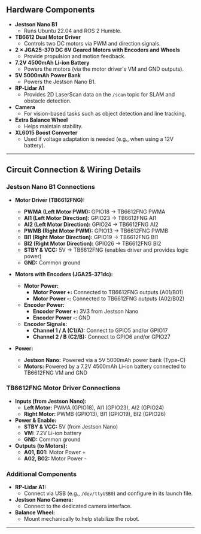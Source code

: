 

## Hardware Components

- **Jestson Nano B1**  
  - Runs Ubuntu 22.04 and ROS 2 Humble.
- **TB6612 Dual Motor Driver**  
  - Controls two DC motors via PWM and direction signals.
- **2 × JGA25-370 DC 6V Geared Motors with Encoders and Wheels**  
  - Provide propulsion and motion feedback.
- **7.2V 4500mAh Li-ion Battery**  
  - Powers the motors (via the motor driver's VM and GND outputs).
- **5V 5000mAh Power Bank**  
  - Powers the Jestson Nano B1.
- **RP‑Lidar A1**  
  - Provides 2D LaserScan data on the `/scan` topic for SLAM and obstacle detection.
- **Camera**  
  - For vision-based tasks such as object detection and line tracking.
- **Extra Balance Wheel**  
  - Helps maintain stability.
- **XL6015 Boost Converter**  
  - Used if voltage adaptation is needed (e.g., when using a 12V battery).

---

## Circuit Connection & Wiring Details

### Jestson Nano B1 Connections

- **Motor Driver (TB6612FNG):**
  - **PWMA (Left Motor PWM):** GPIO18 → TB6612FNG PWMA
  - **AI1 (Left Motor Direction):** GPIO23 → TB6612FNG AI1
  - **AI2 (Left Motor Direction):** GPIO24 → TB6612FNG AI2
  - **PWMB (Right Motor PWM):** GPIO13 → TB6612FNG PWMB
  - **BI1 (Right Motor Direction):** GPIO19 → TB6612FNG BI1
  - **BI2 (Right Motor Direction):** GPIO26 → TB6612FNG BI2
  - **STBY & VCC:** 5V → TB6612FNG (enables driver and provides logic power)
  - **GND:** Common ground

- **Motors with Encoders (JGA25-371dc):**
  - **Motor Power:**
    - **Motor Power +:** Connected to TB6612FNG outputs (A01/B01)
    - **Motor Power -:** Connected to TB6612FNG outputs (A02/B02)
  - **Encoder Power:**
    - **Encoder Power +:** 3V3 from Jestson Nano
    - **Encoder Power -:** GND
  - **Encoder Signals:**
    - **Channel 1 / A (C1/A):** Connect to GPIO5 and/or GPIO17
    - **Channel 2 / B (C2/B):** Connect to GPIO6 and/or GPIO27

- **Power:**
  - **Jestson Nano:** Powered via a 5V 5000mAh power bank (Type-C)
  - **Motors:** Powered by a 7.2V 4500mAh Li-ion battery connected to TB6612FNG VM and GND

### TB6612FNG Motor Driver Connections

- **Inputs (from Jestson Nano):**
  - **Left Motor:** PWMA (GPIO18), AI1 (GPIO23), AI2 (GPIO24)
  - **Right Motor:** PWMB (GPIO13), BI1 (GPIO19), BI2 (GPIO26)
- **Power & Enable:**
  - **STBY & VCC:** 5V (from Jestson Nano)
  - **VM:** 7.2V Li-ion battery
  - **GND:** Common ground
- **Outputs (to Motors):**
  - **A01, B01:** Motor Power +
  - **A02, B02:** Motor Power -

### Additional Components

- **RP‑Lidar A1:**  
  - Connect via USB (e.g., `/dev/ttyUSB0`) and configure in its launch file.
- **Jestson Nano Camera:**  
  - Connect to the dedicated camera interface.
- **Balance Wheel:**  
  - Mount mechanically to help stabilize the robot.

---
